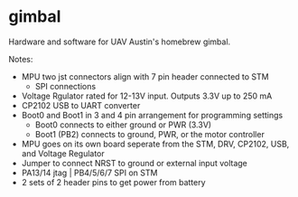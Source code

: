 # gimbal
Hardware and software for UAV Austin's homebrew gimbal.

Notes:
 - MPU two jst connectors align with 7 pin header connected to STM
   - SPI connections
 - Voltage Rgulator rated for 12-13V input. Outputs 3.3V up to 250 mA
 - CP2102 USB to UART converter
 - Boot0 and Boot1 in 3 and 4 pin arrangement for programming settings
   - Boot0 connects to either ground or PWR (3.3V)
   - Boot1  (PB2) connects to ground, PWR, or the motor controller
 - MPU goes on its own board seperate from the STM, DRV, CP2102, USB, and Voltage Regulator
 - Jumper to connect NRST to ground or external input voltage
 - PA13/14 jtag | PB4/5/6/7 SPI on STM
 - 2 sets of 2 header pins to get power from battery
   
